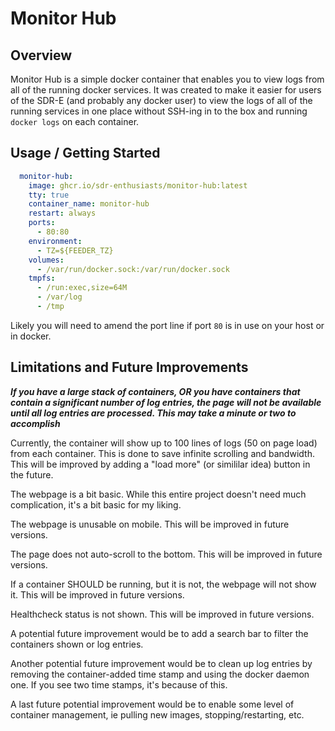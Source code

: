 # Monitor Hub

## Overview

Monitor Hub is a simple docker container that enables you to view logs from all of the running docker services. It was created to make it easier for users of the SDR-E (and probably any docker user) to view the logs of all of the running services in one place without SSH-ing in to the box and running `docker logs` on each container.

## Usage / Getting Started

```yaml
  monitor-hub:
    image: ghcr.io/sdr-enthusiasts/monitor-hub:latest
    tty: true
    container_name: monitor-hub
    restart: always
    ports:
      - 80:80
    environment:
      - TZ=${FEEDER_TZ}
    volumes:
      - /var/run/docker.sock:/var/run/docker.sock
    tmpfs:
      - /run:exec,size=64M
      - /var/log
      - /tmp
```

Likely you will need to amend the port line if port `80` is in use on your host or in docker.

## Limitations and Future Improvements

***If you have a large stack of containers, OR you have containers that contain a significant number of log entries, the page will not be available until all log entries are processed. This may take a minute or two to accomplish***

Currently, the container will show up to 100 lines of logs (50 on page load) from each container. This is done to save infinite scrolling and bandwidth. This will be improved by adding a "load more" (or simililar idea) button in the future.

The webpage is a bit basic. While this entire project doesn't need much complication, it's a bit basic for my liking.

The webpage is unusable on mobile. This will be improved in future versions.

The page does not auto-scroll to the bottom. This will be improved in future versions.

If a container SHOULD be running, but it is not, the webpage will not show it. This will be improved in future versions.

Healthcheck status is not shown. This will be improved in future versions.

A potential future improvement would be to add a search bar to filter the containers shown or log entries.

Another potential future improvement would be to clean up log entries by removing the container-added time stamp and using the docker daemon one. If you see two time stamps, it's because of this.

A last future potential improvement would be to enable some level of container management, ie pulling new images, stopping/restarting, etc.
